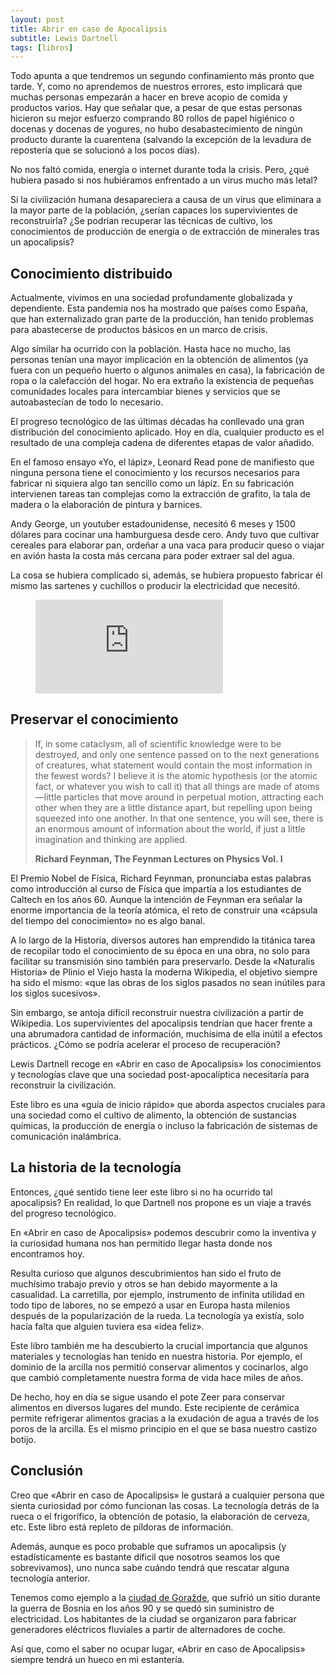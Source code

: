 ```yaml
---
layout: post
title: Abrir en caso de Apocalipsis
subtitle: Lewis Dartnell
tags: [libros]
---
```


Todo apunta a que tendremos un segundo confinamiento más pronto que tarde. Y, como no aprendemos de nuestros errores, esto implicará que muchas personas empezarán a hacer en breve acopio de comida y productos varios. Hay que señalar que, a pesar de que estas personas hicieron su mejor esfuerzo comprando 80 rollos de papel higiénico o docenas y docenas de yogures, no hubo desabastecimiento de ningún producto durante la cuarentena (salvando la excepción de la levadura de repostería que se solucionó a los pocos días).

No nos faltó comida, energía o internet durante toda la crisis. Pero, ¿qué hubiera pasado si nos hubiéramos enfrentado a un virus mucho más letal?

Si la civilización humana desapareciera a causa de un virus que eliminara a la mayor parte de la población, ¿serían capaces los supervivientes de reconstruirla? ¿Se podrían recuperar las técnicas de cultivo, los conocimientos de producción de energía o de extracción de minerales tras un apocalipsis?

## Conocimiento distribuido

Actualmente, vivimos en una sociedad profundamente globalizada y dependiente. Esta pandemia nos ha mostrado que países como España, que han externalizado gran parte de la producción, han tenido problemas para abastecerse de productos básicos en un marco de crisis.

Algo similar ha ocurrido con la población. Hasta hace no mucho, las personas tenían una mayor implicación en la obtención de alimentos (ya fuera con un pequeño huerto o algunos animales en casa), la fabricación de ropa o la calefacción del hogar. No era extraño la existencia de pequeñas comunidades locales para intercambiar bienes y servicios que se autoabastecían de todo lo necesario.

El progreso tecnológico de las últimas décadas ha conllevado una gran distribución del conocimiento aplicado. Hoy en día, cualquier producto es el resultado de una compleja cadena de diferentes etapas de valor añadido.

En el famoso ensayo «Yo, el lápiz», Leonard Read pone de manifiesto que ninguna persona tiene el conocimiento y los recursos necesarios para fabricar ni siquiera algo tan sencillo como un lápiz. En su fabricación intervienen tareas tan complejas como la extracción de grafito, la tala de madera o la elaboración de pintura y barnices.

Andy George, un youtuber estadounidense, necesitó 6 meses y 1500 dólares para cocinar una hamburguesa desde cero. Andy tuvo que cultivar cereales para elaborar pan, ordeñar a una vaca para producir queso o viajar en avión hasta la costa más cercana para poder extraer sal del agua.

La cosa se hubiera complicado si, además, se hubiera propuesto fabricar él mismo las sartenes y cuchillos o producir la electricidad que necesitó.

<figure class="video_container">
  <iframe src="https://www.youtube.com/watch?v=URvWSsAgtJE" frameborder="0" allowfullscreen="true"> </iframe>
</figure>

## Preservar el conocimiento

>If, in some cataclysm, all of scientific knowledge were to be destroyed, and only one sentence passed on to the next generations of creatures, what statement would contain the most information in the fewest words? I believe it is the atomic hypothesis (or the atomic fact, or whatever you wish to call it) that all things are made of atoms—little particles that move around in perpetual motion, attracting each other when they are a little distance apart, but repelling upon being squeezed into one another. In that one sentence, you will see, there is an enormous amount of information about the world, if just a little imagination and thinking are applied.
>
>**Richard Feynman, The Feynman Lectures on Physics Vol. I**

El Premio Nobel de Física, Richard Feynman, pronunciaba estas palabras como introducción al curso de Física que impartía a los estudiantes de Caltech en los años 60. Aunque la intención de Feynman era señalar la enorme importancia de la teoría atómica, el reto de construir una «cápsula del tiempo del conocimiento» no es algo banal.

A lo largo de la Historia, diversos autores han emprendido la titánica tarea de recopilar todo el conocimiento de su época en una obra, no solo para facilitar su transmisión sino también para preservarlo. Desde la «Naturalis Historia» de Plinio el Viejo hasta la moderna Wikipedia, el objetivo siempre ha sido el mismo: «que las obras de los siglos pasados no sean inútiles para los siglos sucesivos».

Sin embargo, se antoja díficil reconstruir nuestra civilización a partir de Wikipedia. Los supervivientes del apocalipsis tendrían que hacer frente a una abrumadora cantidad de información, muchísima de ella inútil a efectos prácticos. ¿Cómo se podría acelerar el proceso de recuperación?

Lewis Dartnell recoge en «Abrir en caso de Apocalipsis» los conocimientos y tecnologías clave que una sociedad post-apocalíptica necesitaría para reconstruir la civilización.

Este libro es una «guía de inicio rápido» que aborda aspectos cruciales para una sociedad como el cultivo de alimento, la obtención de sustancias químicas, la producción de energía o incluso la fabricación de sistemas de comunicación inalámbrica.

## La historia de la tecnología

Entonces, ¿qué sentido tiene leer este libro si no ha ocurrido tal apocalipsis? En realidad, lo que Dartnell nos propone es un viaje a través del progreso tecnológico.

En «Abrir en caso de Apocalipsis» podemos descubrir como la inventiva y la curiosidad humana nos han permitido llegar hasta donde nos encontramos hoy.

Resulta curioso que algunos descubrimientos han sido el fruto de muchísimo trabajo previo y otros se han debido mayormente a la casualidad. La carretilla, por ejemplo, instrumento de infinita utilidad en todo tipo de labores, no se empezó a usar en Europa hasta milenios después de la popularización de la rueda. La tecnología ya existía, solo hacía falta que alguien tuviera esa «idea feliz».

Este libro también me ha descubierto la crucial importancia que algunos materiales y tecnologías han tenido en nuestra historia. Por ejemplo, el dominio de la arcilla nos permitió conservar alimentos y cocinarlos, algo que cambió completamente nuestra forma de vida hace miles de años.

De hecho, hoy en día se sigue usando el pote Zeer para conservar alimentos en diversos lugares del mundo. Este recipiente de cerámica permite refrigerar alimentos gracias a la exudación de agua a través de los poros de la arcilla. Es el mismo principio en el que se basa nuestro castizo botijo.

## Conclusión

Creo que «Abrir en caso de Apocalipsis» le gustará a cualquier persona que sienta curiosidad por cómo funcionan las cosas. La tecnología detrás de la rueca o el frigorífico, la obtención de potasio, la elaboración de cerveza, etc. Este libro está repleto de píldoras de información.

Además, aunque es poco probable que suframos un apocalipsis (y estadísticamente es bastante díficil que nosotros seamos los que sobrevivamos), uno nunca sabe cuándo tendrá que rescatar alguna tecnología anterior.

Tenemos como ejemplo a la [ciudad de Goražde](https://en.wikipedia.org/wiki/Safe_Area_Gora%C5%BEde), que sufrió un sitio durante la guerra de Bosnia en los años 90 y se quedó sin suministro de electricidad. Los habitantes de la ciudad se organizaron para fabricar generadores eléctricos fluviales a partir de alternadores de coche.

Así que, como el saber no ocupar lugar, «Abrir en caso de Apocalipsis» siempre tendrá un hueco en mi estantería.


